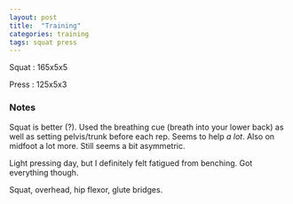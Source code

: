 ```yaml
---
layout: post
title:  "Training"
categories: training
tags: squat press
---
```


Squat       :   165x5x5

Press       :   125x5x3

### Notes

Squat is better (?). Used the breathing cue (breath into your lower back) as
well as setting pelvis/trunk before each rep. Seems to help _a lot_. Also on
midfoot a lot more. Still seems a bit asymmetric.

Light pressing day, but I definitely felt fatigued from benching. Got
everything though.

Squat, overhead, hip flexor, glute bridges.
